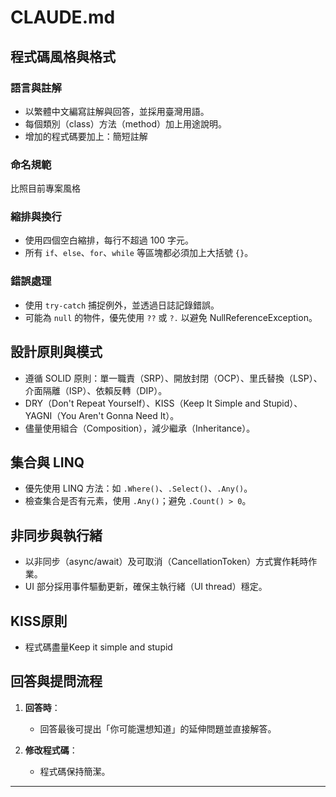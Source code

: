 # CLAUDE.md

## 程式碼風格與格式

### 語言與註解

* 以繁體中文編寫註解與回答，並採用臺灣用語。
* 每個類別（class）方法（method）加上用途說明。
* 增加的程式碼要加上：簡短註解

### 命名規範

比照目前專案風格

### 縮排與換行

* 使用四個空白縮排，每行不超過 100 字元。
* 所有 `if`、`else`、`for`、`while` 等區塊都必須加上大括號 `{}`。

###  錯誤處理

* 使用 `try-catch` 捕捉例外，並透過日誌記錄錯誤。
* 可能為 `null` 的物件，優先使用 `??` 或 `?.` 以避免 NullReferenceException。

## 設計原則與模式

* 遵循 SOLID 原則：單一職責（SRP）、開放封閉（OCP）、里氏替換（LSP）、介面隔離（ISP）、依賴反轉（DIP）。
* DRY（Don't Repeat Yourself）、KISS（Keep It Simple and Stupid）、YAGNI（You Aren't Gonna Need It）。
* 儘量使用組合（Composition），減少繼承（Inheritance）。

## 集合與 LINQ

* 優先使用 LINQ 方法：如 `.Where()`、`.Select()`、`.Any()`。
* 檢查集合是否有元素，使用 `.Any()`；避免 `.Count() > 0`。

## 非同步與執行緒

* 以非同步（async/await）及可取消（CancellationToken）方式實作耗時作業。
* UI 部分採用事件驅動更新，確保主執行緒（UI thread）穩定。

## KISS原則
* 程式碼盡量Keep it simple and stupid 

## 回答與提問流程

1. **回答時**：

   * 回答最後可提出「你可能還想知道」的延伸問題並直接解答。

2. **修改程式碼**：

   * 程式碼保持簡潔。

---

